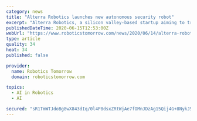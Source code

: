 ```yaml
---
category: news
title: "Alterra Robotics launches new autonomous security robot"
excerpt: "Alterra Robotics, a silicon valley-based startup aiming to transform the physical security industry, has launched a new line of autonomous security robots as the adoption of robotics accelerates across the sector."
publishedDateTime: 2020-06-15T12:53:00Z
webUrl: "https://www.roboticstomorrow.com/news/2020/06/14/alterra-robotics-launches-new-autonomous-security-robot-/15354/"
type: article
quality: 34
heat: 34
published: false

provider:
  name: Robotics Tomorrow
  domain: roboticstomorrow.com

topics:
  - AI in Robotics
  - AI

secured: "sR1TmWTJdoBg8wX843dIq/0l4P8dsxZRtWjAe7fOMnJDzAg15Qij4G+8NykJ5gCif/cCMC1eFtpEp6h0XbORbaWXeRcJEdUtd6WLPCpGRUPB+qe14NQS9MylZ9p3xLO2GfoNl81ZXftiypUPEryfpDbWTRmgF6HSxq2GXBG/h1YDXFdZKLjTiDQE+hYHhRrBMyk8eRhw4Gl91gVRwxyM3C2gF4ojRtt7l1dVwKS0pjgoGcW5UQOEDqbTeHe9+3syMipDM2xFM4I2sRyXfQlZ4C8XjBuXHgB9lbVuDv55aL9jwUC3OC+FeM77hDeUSd90TL1KeNGOYcRdrG6wTlmZMA==;VYnpzleyAV9at7r9NK59qA=="
---
```


